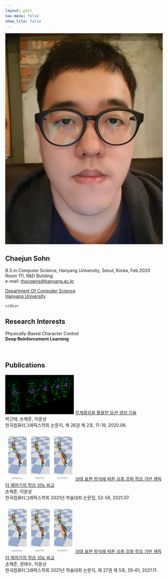 ```yaml
---
layout: post
nav-menu: false 
show_tile: false
---
```


<!-- One -->
<section id="one">
	<div class="inner">
		<span class="image left"><img src="../assets/people/chaejun-sohn/chaejun.jpg" alt="" /></span>

<h2>Chaejun Sohn</h2>

B.S in Computer Science, Hanyang University, Seoul, Korea, Feb.2020<br>
Room 111, R&D Building<br>
e-mail: thscowns@hanyang.ac.kr
<p/>

<a target="_blank" rel="noopener noreferrer" href="http://cs.hanyang.ac.kr/">Department Of Computer Science</a>
<br/>
<a target="_blank" rel="noopener noreferrer" href="https://www.hanyang.ac.kr/">Hanyang University</a>


	</div>
</section>

## Research Interests

Physically-Based Character Control
<br/>**Deep Reinforcement Learning**
<br>
<br>
<br>

## Publications
<div class="paper">
<span class="image left">
<img src="../assets/publications/domestic/2020-kcgsjournal-motion-com.png" style="max-width: 220px; height: auto; " alt="" />
</span>
<span class="info right">
<a target="_black" rel="noopener noreferrer" href="https://gitcgr.hanyang.ac.kr/publications/domestic/2020-kcgsjournal-motion-com.pdf">무게중심을 활용한 모션 생성 기술</a><br>
박근태, 손채준, 이윤상 <br>
한국컴퓨터그래픽스학회 논문지, 제 26권 제 2호, 11-19, 2020.06. <br>
</span>
</div>
<br>
<div class="paper">
<span class="image left" style="display:inline-block; width:220px;"> 
<img src="../assets/publications/domestic/2021-kcgsjournal-state-representation.png" style="max-width: 220px; height: 150px; " alt="" />
</span>
<span class="info right">
<a target="_black" rel="noopener noreferrer" href="https://gitcgr.hanyang.ac.kr/publications/domestic/2021-kcgs-state-representation.pdf">상태 표현 방식에 따른 심층 강화 학습 기반 캐릭터 제어기의 학습 성능 비교</a><br>
손채준, 이윤상 <br>
한국컴퓨터그래픽스학회 2021년 학술대회 논문집, 52-56, 2021.07.<br>
</span>
</div>
<br>
<div class="paper">
<span class="image left" style="display:inline-block; width:220px;"> 
<img src="../assets/publications/domestic/2021-kcgsjournal-state-representation.png" style="max-width: 220px; height: 150px; " alt="" />
</span>
<span class="info right">
<a target="_black" rel="noopener noreferrer" href="https://gitcgr.hanyang.ac.kr/publications/domestic/2021-kcgs-state-representation-paper.pdf">상태 표현 방식에 따른 심층 강화 학습 기반 캐릭터 제어기의 학습 성능 비교</a><br>
손채준, 권태수, 이윤상 <br>
한국컴퓨터그래픽스학회 2021년 학술대회 논문지, 제 27권 제 5호, 55-61, 2021.11.<br>
</span>
</div>

